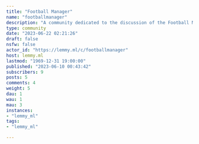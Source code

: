 ```yaml
---
title: "Football Manager" 
name: "footballmanager"
description: "A community dedicated to the discussion of the Football Manager series of games, developed by SI and published by Sega. RULES:1) Be civil, there is no room here fro Racism, Homophobia, Transphobia or any other hateful or offensive remarks.2)No advertising or spamming.3)No NSFW content."
type: community
date: "2023-06-22 02:21:26"
draft: false
nsfw: false
actor_id: "https://lemmy.ml/c/footballmanager"
host: lemmy.ml
lastmod: "1969-12-31 19:00:00"
published: "2023-06-10 00:43:42"
subscribers: 9
posts: 5
comments: 4
weight: 5
dau: 1
wau: 1
mau: 3
instances:
- "lemmy_ml"
tags: 
- "lemmy_ml"

---
```

